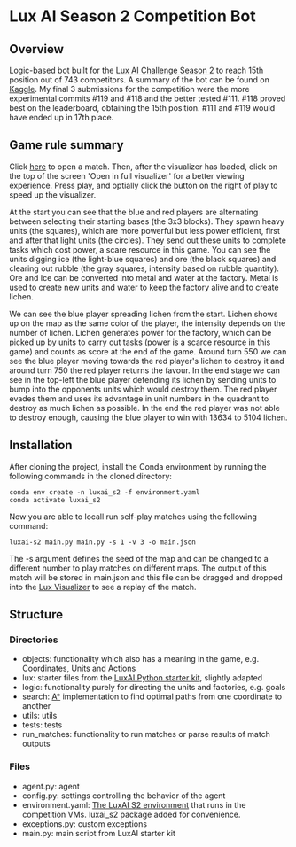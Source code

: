 # Lux AI Season 2 Competition Bot

## Overview

Logic-based bot built for the [Lux AI Challenge Season 2](https://www.kaggle.com/competitions/lux-ai-season-2/overview) to reach 15th position out of 743 competitors. A summary of the bot can be found on [Kaggle](https://www.kaggle.com/competitions/lux-ai-season-2/discussion/407723). My final 3 submissions for the competition were the more experimental commits #119 and #118 and the better tested #111. #118 proved best on the leaderboard, obtaining the 15th position. #111 and #119 would have ended up in 17th place.

## Game rule summary
Click [here](https://www.kaggle.com/competitions/lux-ai-season-2/leaderboard?dialog=episodes-episode-51776754) to open a match. Then, after the visualizer has loaded, click on the top of the screen 'Open in full visualizer' for a better viewing experience. Press play, and optially click the button on the right of play to speed up the visualizer.

At the start you can see that the blue and red players are alternating between selecting their starting bases (the 3x3 blocks). They spawn heavy units (the squares), which are more powerful but less power efficient, first and after that light units (the circles). They send out these units to complete tasks which cost power, a scare resource in this game. You can see the units digging ice (the light-blue squares) and ore (the black squares) and clearing out rubble (the gray squares, intensity based on rubble quantity). Ore and Ice can be converted into metal and water at the factory. Metal is used to create new units and water to keep the factory alive and to create lichen.

We can see the blue player spreading lichen from the start. Lichen shows up on the map as the same color of the player, the intensity depends on the number of lichen. Lichen generates power for the factory, which can be picked up by units to carry out tasks (power is a scarce resource in this game) and counts as score at the end of the game. Around turn 550 we can see the blue player moving towards the red player's lichen to destroy it and around turn 750 the red player returns the favour. In the end stage we can see in the top-left the blue player defending its lichen by sending units to bump into the opponents units which would destroy them. The red player evades them and uses its advantage in unit numbers in the quadrant to destroy as much lichen as possible. In the end the red player was not able to destroy enough, causing the blue player to win with 13634 to 5104 lichen.

## Installation

After cloning the project, install the Conda environment by running the following commands in the cloned directory:

```
conda env create -n luxai_s2 -f environment.yaml
conda activate luxai_s2
```

Now you are able to locall run self-play matches using the following command:
```
luxai-s2 main.py main.py -s 1 -v 3 -o main.json
```

The -s argument defines the seed of the map and can be changed to a different number to play matches on different maps. The output of this match will be stored in main.json and this file can be dragged and dropped into the [Lux Visualizer](https://s2vis.lux-ai.org/#/) to see a replay of the match.


## Structure
### Directories
- objects: functionality which also has a meaning in the game, e.g. Coordinates, Units and Actions
- lux: starter files from the [LuxAI Python starter kit](https://github.com/Lux-AI-Challenge/Lux-Design-S2/tree/main/kits/python), slightly adapted
- logic: functionality purely for directing the units and factories, e.g. goals
- search: [A*](https://en.wikipedia.org/wiki/A*_search_algorithm) implementation to find optimal paths from one coordinate to another
- utils: utils
- tests: tests
- run_matches: functionality to run matches or parse results of match outputs

### Files
- agent.py: agent
- config.py: settings controlling the behavior of the agent
- environment.yaml: [The LuxAI S2 environment](https://github.com/Lux-AI-Challenge/Lux-Design-S2/blob/main/environment.yml) that runs in the competition VMs. luxai_s2 package added for convenience.
- exceptions.py: custom exceptions
- main.py: main script from LuxAI starter kit
